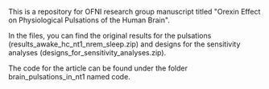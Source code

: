 This is a repository for OFNI research group manuscript titled "Orexin Effect on Physiological Pulsations of the Human Brain".

In the files, you can find the original results for the pulsations (results_awake_hc_nt1_nrem_sleep.zip) and designs for the sensitivity analyses (designs_for_sensitivity_analyses.zip).

The code for the article can be found under the folder brain_pulsations_in_nt1 named code.
